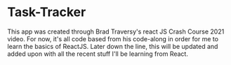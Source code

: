 # **Task-Tracker**
This app was created through Brad Traversy's react JS Crash Course 2021 video.
For now, it's all code based from his code-along in order for me to learn the basics of ReactJS. Later down the line, this will be 
updated and added upon with all the recent stuff I'll be learning from React.
